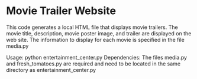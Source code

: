 # Movie Trailer Website
This code generates a local HTML file that displays movie trailers. The movie title, description, movie poster image, and trailer are displayed on the web site. The information to display for each movie is specified in the file media.py 

Usage: python entertainment_center.py
Dependencies: The files media.py and fresh_tomatoes.py are required and need to be located in the same directory as entertainment_center.py


